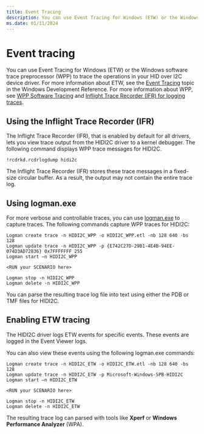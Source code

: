```yaml
---
title: Event Tracing
description: You can use Event Tracing for Windows (ETW) or the Windows software trace preprocessor (WPP) to trace the operations in your HID over I2C.
ms.date: 01/11/2024
---
```


# Event tracing

You can use Event Tracing for Windows (ETW) or the Windows software trace preprocessor (WPP) to trace the operations in your HID over I2C device driver. For more information about ETW, see the [Event Tracing](/windows/win32/etw/event-tracing-portal) topic in the Windows Development Reference. For more information about WPP, see [WPP Software Tracing](../devtest/wpp-software-tracing.md) and [Inflight Trace Recorder (IFR) for logging traces](../devtest/using-wpp-recorder.md).

## Using the Inflight Trace Recorder (IFR)

The Inflight Trace Recorder (IFR), that is enabled by default for all drivers, lets you view trace output from the HIDI2C driver to a kernel debugger. The following command displays WPP trace messages for HIDI2C.

``` syntax
!rcdrkd.rcdrlogdump hidi2c
```

The Inflight Trace Recorder (IFR) stores these trace messages in a fixed-size circular buffer. As a result, the output may not contain the entire trace log.

## Using logman.exe

For more verbose and controllable traces, you can use [logman.exe]( https://go.microsoft.com/fwlink/p/?linkid=256232) to capture traces. The following commands capture WPP traces for HIDI2C:

``` syntax
Logman create trace -n HIDI2C_WPP -o HIDI2C_WPP.etl -nb 128 640 -bs 128 
Logman update trace -n HIDI2C_WPP -p {E742C27D-29B1-4E4B-94EE-074D3AD72836} 0x7FFFFFFF 255
Logman start –n HIDI2C_WPP
 
<RUN your SCENARIO here>

Logman stop -n HIDI2C_WPP
Logman delete -n HIDI2C_WPP
```

You can parse the resulting trace log file into text using either the PDB or TMF files for HIDI2C.

## Enabling ETW tracing

The HIDI2C driver logs ETW events for specific events. These events are logged in the Event Viewer logs.

You can also view these events using the following logman.exe commands:

``` syntax
Logman create trace -n HIDI2C_ETW -o HIDI2C_ETW.etl -nb 128 640 -bs 128 
Logman update trace -n HIDI2C_ETW -p Microsoft-Windows-SPB-HIDI2C 
Logman start –n HIDI2C_ETW
 
<RUN your SCENARIO here>

Logman stop -n HIDI2C_ETW
Logman delete -n HIDI2C_ETW
```

The resulting trace log can parsed with tools like **Xperf** or **Windows Performance Analyzer** (WPA).
